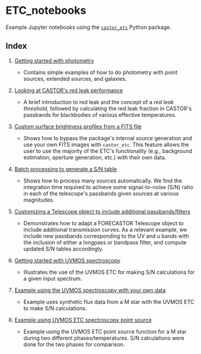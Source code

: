 # ETC_notebooks

Example Jupyter notebooks using the
[`castor_etc`](https://github.com/CASTOR-telescope/ETC) Python package.

## Index

1. [Getting started with photometry](./getting_started_photometry.ipynb)
   - Contains simple examples of how to do photometry with point sources, extended
     sources, and galaxies.
2. [Looking at CASTOR's red leak performance](./redleak.ipynb)
   - A brief introduction to red leak and the concept of a _red leak threshold_, followed
     by calculating the red leak fraction in CASTOR's passbands for blackbodies of various
     effective temperatures.
3. [Custom surface brightness profiles from a FITS file](./custom_source.ipynb)
   - Shows how to bypass the package's internal source generation and use your own FITS
     images with `castor_etc`. This feature allows the user to use the majority of the
     ETC's functionality (e.g., background estimation, aperture generation, etc.) with
     their own data.
4. [Batch processing to generate a S/N table](./snr_table.ipynb)
   - Shows how to process many sources automatically. We find the integration time
     required to achieve some signal-to-noise (S/N) ratio in each of the telescope's
     passbands given sources at various magnitudes.
5. [Customizing a Telescope object to include additional passbands/filters](./passbands_with_filters.ipynb)
   - Demonstrates how to adapt a FORECASTOR Telescope object to include additional 
   transmission curves. As a relevant example, we include new passbands corresponding
   to the UV and u bands with the inclusion of either a longpass or bandpass filter,
   and compute updated S/N tables accordingly.
6. [Getting started with UVMOS spectroscopy](./getting_started_uvmosSpectroscopy.ipynb)
   - Illustrates the use of the UVMOS ETC for making S/N calculations for a given
   input spectrum.
   
7. [Example using the UVMOS spectroscopy with your own data](./using_uvmos_with_own_data.ipynb)
   - Example uses synthetic flux data from a M star with the UVMOS ETC to make S/N calculations.

8. [Example using UVMOS ETC spectroscopy point source](./using_uvmos_with_point_source.ipynb)
   - Example using the UVMOS ETC point source function for a M star during two different phases/temperatures. S/N calculations were done for the two phases for comparison.